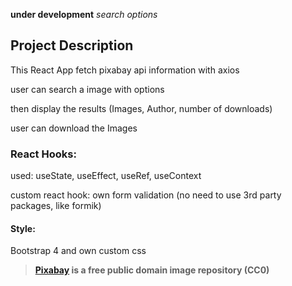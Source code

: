 **under development**
 *search options*
## Project Description

This React App fetch pixabay api information with axios

user can search a image with options

then display the results (Images, Author, number of downloads)

user can download the Images

### React Hooks:

used: useState, useEffect, useRef, useContext

custom react hook: own form validation (no need to use 3rd party packages, like formik) 

#### Style:
Bootstrap 4 and own custom css 


> **[Pixabay](https://pixabay.com/) is a free public domain image repository (CC0)**
